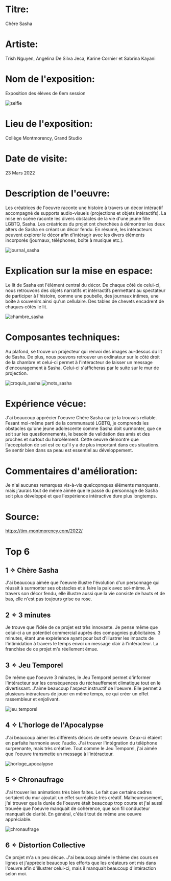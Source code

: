 
# Titre: 
Chère Sasha
 
 
# Artiste: 
Trish Nguyen, Angelina De Silva Jeca, Karine Cornier et Sabrina Kayani


# Nom de l'exposition:
Exposition des élèves de 6em session

![selfie](medias/photos/selfie.png)

# Lieu de l'exposition:
Collège Montmorency, Grand Studio

# Date de visite:
23 Mars 2022

# Description de l'oeuvre:
Les créatrices de l'oeuvre raconte une histoire à travers un décor intéractif accompagné de supports audio-visuels (projections et objets intéractifs). La mise en scène raconte les divers obstacles de la vie d'une jeune fille LGBTQ, Sasha. Les créatrices du projet ont cherchées à démontrer les deux alters de Sasha en créant un décor fendu. En résumé, les intéracteurs peuvent explorer le décor afin d'intéragir avec les divers éléments incorporés (journaux, téléphones, boîte à musique etc.).

![journal_sasha](medias/photos/journal_sasha.png)

# Explication sur la mise en espace:
Le lit de Sasha est l'élément central du décor. De chaque côté de celui-ci, nous retrouvons des objets narratifs et intérractifs permettant au spectateur de participer à l'histoire, comme une poubelle, des journaux intimes, une boîte à souvenirs ainsi qu'un cellulaire. Des tables de chevets encadrent de chaques côtés le lit.

![chambre_sasha](medias/photos/chambre_sasha.png)

# Composantes techniques:
Au plafond, se trouve un projecteur qui renvoi des images au-dessus du lit de Sasha. De plus, nous pouvons retrouver un ordinateur sur le côté droit de la chambre et celui-ci permet à l'intéracteur de laisser un message d'encouragement à Sasha. Celui-ci s'afficheras par le suite sur le mur de projection.

![croquis_sasha](medias/photos/croquis_sasha.png)
![mots_sasha](medias/photos/mots_sasha.png)

# Expérience vécue:
J'ai beaucoup apprécier l'oeuvre Chère Sasha car je la trouvais reliable. Fesant moi-même parti de la communauté LGBTQ, je comprends les obstacles qu'une jeune adolescente comme Sasha doit surmonter, que ce soit sur les questionnements, le besoin de validation des amis et des proches et surtout du harcèlement. Cette oeuvre démontre que l'acceptation de soi est ce qu'il y a de plus important dans ces situations. Se sentir bien dans sa peau est essentiel au développement.


# Commentaires d'amélioration:
Je n'ai aucunes remarques vis-à-vis quelcqonques éléments manquants, mais j'aurais tout de même aimée que le passé du personnage de Sasha soit plus développé et que l'expérience intéractive dure plus longtemps. 

# Source:
https://tim-montmorency.com/2022/

# Top 6

## 1 ✧ Chère Sasha
J'ai beaucoup aimée que l'oeuvre illustre l'évolution d'un personnage qui réussit à surmonter ses obstacles et à faire la paix avec soi-même. À travers son décor fendu, elle illustre aussi que la vie consiste de hauts et de bas, elle n'est pas toujours grise ou rose.

## 2 ✧ 3 minutes
Je trouve que l'idée de ce projet est très innovante. Je pense même que celui-ci a un potentiel commercial auprès des compagnies publicitaires. 3 minutes, étant une expérience ayant pour but d'illustrer les impacts de l'intimidation à travers le temps envoi un message clair à l'intéracteur. La franchise de ce projet m'a réellement émue.

## 3 ✧ Jeu Temporel
De même que l'oeuvre 3 minutes, le Jeu Temporel permet d'informer l'intéracteur sur les conséquences du réchauffement climatique tout en le divertissant. J'aime beaucoup l'aspect instructif de l'oeuvre. Elle permet à plusieurs inéracteurs de jouer en même temps, ce qui créer un effet rassembleur et enjolivant.

![jeu_temporel](medias/photos/jeu_temporel.png)

## 4 ✧ L'horloge de l'Apocalypse
J'ai beaucoup aimer les différents décors de cette oeuvre. Ceux-ci étaient en parfaite harmonie avec l'audio. J'ai trouver l'intégration du téléphone surprenante, mais très créative. Tout comme le Jeu Temporel, j'ai aimée que l'oeuvre transmette un message à l'intéracteur.

![horloge_apocalypse](medias/photos/horloge_apocalypse.png)

## 5 ✧ Chronaufrage
J'ai trouver les animations très bien faites. Le fait que certains cadres sortaient du mur ajoutait un effet surréaliste très créatif. Malheureusement, j'ai trouver que la durée de l'oeuvre était beaucoup trop courte et j'ai aussi trouvée que l'oeuvre manquait de cohérence, que son fil conducteur manquait de clarité. En général, c'était tout de même une oeuvre appréciable.

![chronaufrage](medias/photos/chronaufrage.png)

## 6 ✧ Distortion Collective
Ce projet m'a un peu décue. J'ai beaucoup aimée le thème des cours en lignes et j'apprécie beaucoup les efforts que les créateurs ont mis dans l'oeuvre afin d'illustrer celui-ci, mais il manquait beaucoup d'intéraction selon moi.
